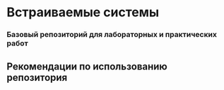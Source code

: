 # Встраиваемые системы
### Базовый репозиторий для лабораторных и практических работ


## Рекомендации по использованию репозитория


